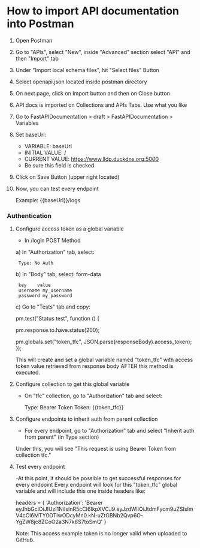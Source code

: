 # How to import API documentation into Postman

1. Open Postman
2. Go to "APIs", select "New", inside "Advanced" section select "API" and then "Import" tab
3. Under "Import local schema files", hit "Select files" Button
4. Select openapi.json located inside postman directory
5. On next page, click on Import button and then on Close button
6. API docs is imported on Collections and APIs Tabs. Use what you like
7. Go to FastAPIDocumentation > draft > FastAPIDocumentation > Variables
8. Set baseUrl:
    - VARIABLE: baseUrl
    - INITIAL VALUE: /
    - CURRENT VALUE: https://www.lldp.duckdns.org:5000
    - Be sure this field is checked
9. Click on Save Button (upper right located)
10. Now, you can test every endpoint

    Example: {{baseUrl}}/logs

### Authentication

1. Configure access token as a global variable

    - In /login POST Method
    
    a) In "Authorization" tab, select:

        Type: No Auth
    
    b) In "Body" tab, select:
        form-data
        
        key    value
        username my_username
        password my_password

    c) Go to "Tests" tab and copy:

    pm.test("Status test", function () {

    pm.response.to.have.status(200);

    pm.globals.set("token_tfc", JSON.parse(responseBody).access_token);
    });

    This will create and set a global variable named "token_tfc" with access token value retrieved from response body AFTER this method is executed.

2. Configure collection to get this global variable

    - On "tfc" collection, go to "Authorization" tab and select:

      Type: Bearer Token
      Token: {{token_tfc}}

3. Configure endpoints to inherit auth from parent collection

    - For every endpoint, go to "Authorization" tab and select "Inherit auth from parent" (in Type section)
    
    Under this, you will see "This request is using Bearer Token from collection tfc."

4. Test every endpoint

    -At this point, it should be possible to get successful responses for every endpoint
    Every endpoint will look for this "token_tfc" global variable and will include this one inside headers like:

    headers = {
    'Authorization': 'Bearer eyJhbGciOiJIUzI1NiIsInR5cCI6IkpXVCJ9.eyJzdWIiOiJtdmFycm9uZSIsImV4cCI6MTY0OTIwODcyMn0.kN-uZtGBNb2Qvp6O-YgZW8jc8ZCoO2a3N7k8S7toSmQ'
    }

    Note: This access example token is no longer valid when uploaded to GitHub.

